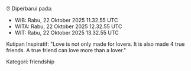⏰ Diperbarui pada:
- WIB: Rabu, 22 Oktober 2025 11.32.55 UTC
- WITA: Rabu, 22 Oktober 2025 12.32.55 UTC
- WIT: Rabu, 22 Oktober 2025 13.32.55 UTC

Kutipan Inspiratif:
"Love is not only made for lovers. It is also made 4 true friends. A true friend can love more than a lover."


Kategori: friendship

